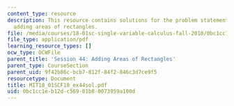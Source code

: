 ```yaml
---
content_type: resource
description: This resource contains solutions for the problem statements related to
  adding areas of rectangles.
file: /media/courses/18-01sc-single-variable-calculus-fall-2010/0bc1cc1eb12dc56901b80073959a100d_MIT18_01SCF10_ex44sol.pdf
file_type: application/pdf
learning_resource_types: []
ocw_type: OCWFile
parent_title: 'Session 44: Adding Areas of Rectangles'
parent_type: CourseSection
parent_uid: 9f42b86c-bcb7-812f-84f2-846c3d7ce9f5
resourcetype: Document
title: MIT18_01SCF10_ex44sol.pdf
uid: 0bc1cc1e-b12d-c569-01b8-0073959a100d
---
```

